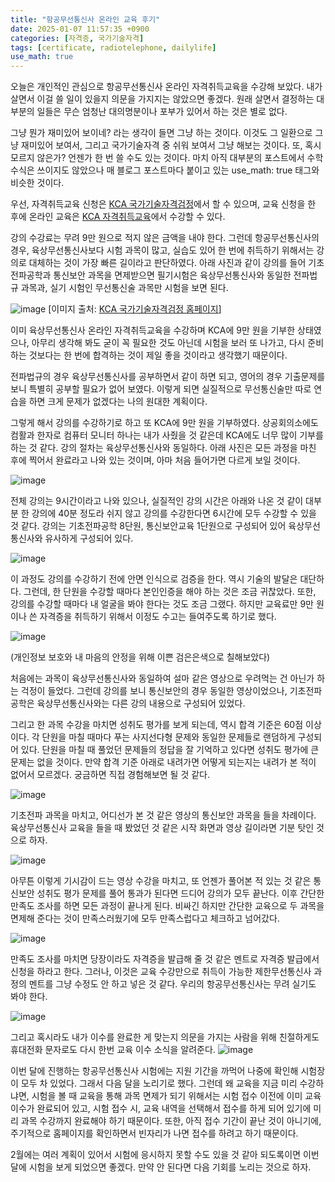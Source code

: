 ```yaml
---
title: "항공무선통신사 온라인 교육 후기"
date: 2025-01-07 11:57:35 +0900
categories: [자격증, 국가기술자격]
tags: [certificate, radiotelephone, dailylife]
use_math: true
---
```


오늘은 개인적인 관심으로 항공무선통신사 온라인 자격취득교육을 수강해 보았다. 내가 살면서 이걸 쓸 일이 있을지 의문을 가지지는 않았으면 좋겠다. 원래 살면서 결정하는 대부분의 일들은 무슨 엄청난 대의명분이나 포부가 있어서 하는 것은 별로 없다. 

그냥 뭔가 재미있어 보이네? 라는 생각이 들면 그냥 하는 것이다. 이것도 그 일환으로 그냥 재미있어 보여서, 그리고 국가기술자격 중 쉬워 보여서 그냥 해보는 것이다. 또, 혹시 모르지 않은가? 언젠가 한 번 쓸 수도 있는 것이다. 마치 아직 대부분의 포스트에서 수학 수식은 쓰이지도 않았으나 매 블로그 포스트마다 붙이고 있는 use_math: true 태그와 비슷한 것이다.

우선, 자격취득교육 신청은 [KCA 국가기술자격검정](https://www.cq.or.kr/main.do)에서 할 수 있으며, 교육 신청을 한 후에 온라인 교육은 [KCA 자격취득교육](https://cqedu.kca.kr/)에서 수강할 수 있다.

강의 수강료는 무려 9만 원으로 적지 않은 금액을 내야 한다. 그런데 항공무선통신사의 경우, 육상무선통신사보다 시험 과목이 많고, 실습도 있어 한 번에 취득하기 위해서는 강의로 대체하는 것이 가장 빠른 길이라고 판단하였다. 아래 사진과 같이 강의를 들어 기초전파공학과 통신보안 과목을 면제받으면 필기시험은 육상무선통신사와 동일한 전파법규 과목과, 실기 시험인 무선통신술 과목만 시험을 보면 된다.

![image](https://www.dropbox.com/scl/fi/2t845ou8yq8jpeq635e0i/2501070002-1.jpg?rlkey=y5lzkx09sx9vbf0qkhbmns9jz&st=mx1otkib&raw=1)
[이미지 출처: [KCA 국가기술자격검정 홈페이지](https://www.cq.or.kr/qh_acegm01_001.do)]

이미 육상무선통신사 온라인 자격취득교육을 수강하며 KCA에 9만 원을 기부한 상태였으나, 아무리 생각해 봐도 굳이 꼭 필요한 것도 아닌데 시험을 보러 또 나가고, 다시 준비하는 것보다는 한 번에 합격하는 것이 제일 좋을 것이라고 생각했기 때문이다.

전파법규의 경우 육상무선통신사를 공부하면서 같이 하면 되고, 영어의 경우 기출문제를 보니 특별히 공부할 필요가 없어 보였다. 이렇게 되면 실질적으로 무선통신술만 따로 연습을 하면 크게 문제가 없겠다는 나의 원대한 계획이다.

그렇게 해서 강의를 수강하기로 하고 또 KCA에 9만 원을 기부하였다. 상공회의소에도 컴활과 한자로 컴퓨터 모니터 하나는 내가 사줬을 것 같은데 KCA에도 너무 많이 기부를 하는 것 같다. 강의 절차는 육상무선통신사와 동일하다. 아래 사진은 모든 과정을 마친 후에 찍어서 완료라고 나와 있는 것이며, 아마 처음 들어가면 다르게 보일 것이다.

![image](https://www.dropbox.com/scl/fi/hbbnhmqh06ha8nl9syym7/2501070002-8.jpg?rlkey=lq803i4kd2aehri54kbhz1fzv&st=fvxsqfxa&raw=1)

전체 강의는 9시간이라고 나와 있으나, 실질적인 강의 시간은 아래와 나온 것 같이 대부분 한 강의에 40분 정도라 쉬지 않고 강의를 수강한다면 6시간에 모두 수강할 수 있을 것 같다. 강의는 기초전파공학 8단원, 통신보안교육 1단원으로 구성되어 있어 육상무선통신사와 유사하게 구성되어 있다.

![image](https://www.dropbox.com/scl/fi/uztzaz70o6r57ayhg3bvj/2501070002-7.jpg?rlkey=240d9851xvaj5jdlbisrjgim6&st=li1e999q&raw=1)

이 과정도 강의를 수강하기 전에 안면 인식으로 검증을 한다. 역시 기술의 발달은 대단하다. 그런데, 한 단원을 수강할 때마다 본인인증을 해야 하는 것은 조금 귀찮았다. 또한, 강의를 수강할 때마다 내 얼굴을 봐야 한다는 것도 조금 그랬다. 하지만 교육료만 9만 원이나 쓴 자격증을 취득하기 위해서 이정도 수고는 들여주도록 하기로 했다.

![image](https://www.dropbox.com/scl/fi/6iwyg25bi4y0ygjlxoz46/2501070002-3.jpg?rlkey=7xx5yhvk8413j0uetcye6ncjd&st=5axv4eyk&raw=1)

(개인정보 보호와 내 마음의 안정을 위해 이쁜 검은은색으로 칠해보았다)

처음에는 과목이 육상무선통신사와 동일하여 설마 같은 영상으로 우려먹는 건 아닌가 하는 걱정이 들었다. 그런데 강의를 보니 통신보안의 경우 동일한 영상이었으나, 기초전파공학은 육상무선통신사와는 다른 강의 내용으로 구성되어 있었다.


그리고 한 과목 수강을 마치면 성취도 평가를 보게 되는데, 역시 합격 기준은 60점 이상이다. 각 단원을 마칠 때마다 푸는 사지선다형 문제와 동일한 문제들로 랜덤하게 구성되어 있다. 단원을 마칠 때 풀었던 문제들의 정답을 잘 기억하고 있다면 성취도 평가에 큰 문제는 없을 것이다. 만약 합격 기준 아래로 내려가면 어떻게 되는지는 내려가 본 적이 없어서 모르겠다. 궁금하면 직접 경험해보면 될 것 같다.

![image](https://www.dropbox.com/scl/fi/ryn6pzvjurhmzi2ctxy55/2501070002-2.jpg?rlkey=7rob73vgi07h960e7t4fs5z4c&st=a6o1m004&raw=1)

기초전파 과목을 마치고, 어디선가 본 것 같은 영상의 통신보안 과목을 들을 차례이다. 육상무선통신사 교육을 들을 때 봤었던 것 같은 시작 화면과 영상 길이라면 기분 탓인 것으로 하자.

![image](https://www.dropbox.com/scl/fi/akhkm45d1rdmp6zjklmec/2501070002-4.jpg?rlkey=6hjvvfnsdkihex7ae1wi3bn5j&st=2vvzjexr&raw=1)

아무튼 이렇게 기시감이 드는 영상 수강을 마치고, 또 언젠가 풀어본 적 있는 것 같은 통신보안 성취도 평가 문제를 풀어 통과가 된다면 드디어 강의가 모두 끝난다. 이후 간단한 만족도 조사를 하면 모든 과정이 끝나게 된다. 비싸긴 하지만 간단한 교육으로 두 과목을 면제해 준다는 것이 만족스러웠기에 모두 만족스럽다고 체크하고 넘어갔다.

![image](https://www.dropbox.com/scl/fi/xg7nwoescskngpbkdjy85/2501070002-5.jpg?rlkey=m7z7sodk8txjpbrresjdjdvka&st=nx99cny3&raw=1)

만족도 조사를 마치면 당장이라도 자격증을 발급해 줄 것 같은 멘트로 자격증 발급에서 신청을 하라고 한다. 그러나, 이것은 교육 수강만으로 취득이 가능한 제한무선통신사 과정의 멘트를 그냥 수정도 안 하고 넣은 것 같다. 우리의 항공무선통신사는 무려 실기도 봐야 한다.

![image](https://www.dropbox.com/scl/fi/56wdgl5i3ztvnd6l40b7o/2501070002-6.jpg?rlkey=h5obw4ngrgr31k3mirdruq3i8&st=51n2kzbb&raw=1)

그리고 혹시라도 내가 이수를 완료한 게 맞는지 의문을 가지는 사람을 위해 친절하게도 휴대전화 문자로도 다시 한번 교육 이수 소식을 알려준다.
![image](https://www.dropbox.com/scl/fi/aq82hlphy8xhkmgog9f8s/2501070002-9.jpg?rlkey=z45d9evrphh6l2gkix52p5br2&st=v6wym8xl&raw=1)

이번 달에 진행하는 항공무선통신사 시험에는 지원 기간을 까먹어 나중에 확인해 시험장이 모두 차 있었다. 그래서 다음 달을 노리기로 했다. 그런데 왜 교육을 지금 미리 수강하냐면, 시험을 볼 때 교육을 통해 과목 면제가 되기 위해서는 시험 접수 이전에 이미 교육 이수가 완료되어 있고, 시험 접수 시, 교육 내역을 선택해서 접수를 하게 되어 있기에 미리 과목 수강까지 완료해야 하기 때문이다. 또한, 아직 접수 기간이 끝난 것이 아니기에, 주기적으로 홈페이지를 확인하면서 빈자리가 나면 접수를 하려고 하기 때문이다.

2월에는 여러 계획이 있어서 시험에 응시하지 못할 수도 있을 것 같아 되도록이면 이번 달에 시험을 보게 되었으면 좋겠다. 만약 안 된다면 다음 기회를 노리는 것으로 하자.
